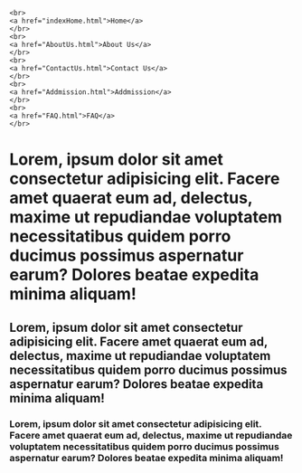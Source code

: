 <!DOCTYPE html>
<html lang="en">
<head>
    <meta charset="UTF-8">
    <meta http-equiv="X-UA-Compatible" content="IE=edge">
    <meta name="viewport" content="width=device-width, initial-scale=1.0">
    <title>Five Navigattion</title>
    <link rel="stylesheet" href="about.css">
</head>
<body>
    
    <br>
    <a href="indexHome.html">Home</a>
    </br>
    <br>
    <a href="AboutUs.html">About Us</a>
    </br>
    <br>
    <a href="ContactUs.html">Contact Us</a>
    </br>
    <br>
    <a href="Addmission.html">Addmission</a>
    </br>
    <br>
    <a href="FAQ.html">FAQ</a>
    </br>
<h1>Lorem, ipsum dolor sit amet consectetur adipisicing elit. Facere amet quaerat eum ad, delectus, maxime ut repudiandae voluptatem necessitatibus quidem porro ducimus possimus aspernatur earum? Dolores beatae expedita minima aliquam!
</h1>
<h2>Lorem, ipsum dolor sit amet consectetur adipisicing elit. Facere amet quaerat eum ad, delectus, maxime ut repudiandae voluptatem necessitatibus quidem porro ducimus possimus aspernatur earum? Dolores beatae expedita minima aliquam!
</h2>
<h3>Lorem, ipsum dolor sit amet consectetur adipisicing elit. Facere amet quaerat eum ad, delectus, maxime ut repudiandae voluptatem necessitatibus quidem porro ducimus possimus aspernatur earum? Dolores beatae expedita minima aliquam!
</h3>
</body>
</html>

